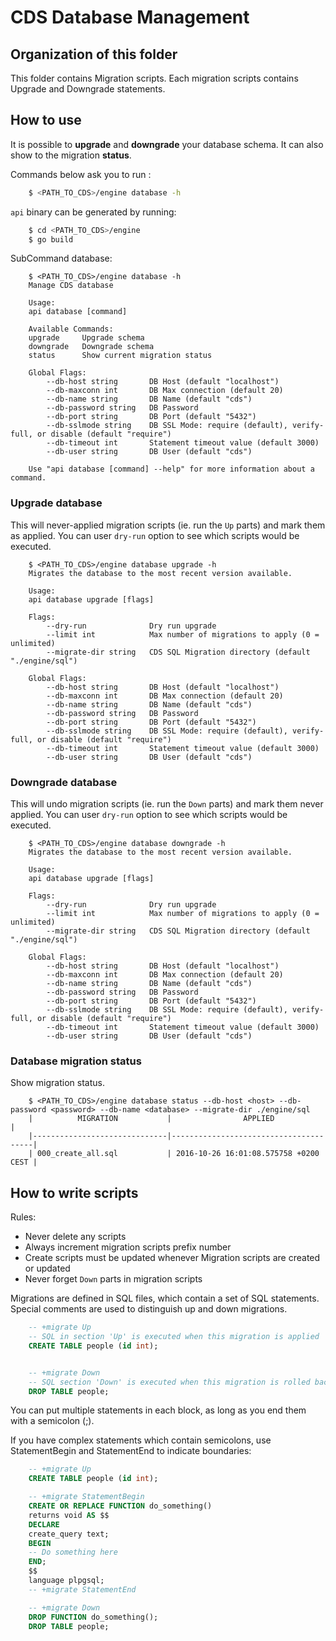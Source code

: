 # CDS Database Management

## Organization of this folder

This folder contains Migration scripts. Each migration scripts contains Upgrade and Downgrade statements.

## How to use

It is possible to **upgrade** and **downgrade** your database schema. It can also show to the migration **status**.

Commands below ask you to run :

```bash
    $ <PATH_TO_CDS>/engine database -h
```

`api` binary can be generated by running:

```bash
    $ cd <PATH_TO_CDS>/engine
    $ go build
```

SubCommand database:

```
    $ <PATH_TO_CDS>/engine database -h
    Manage CDS database

    Usage:
    api database [command]

    Available Commands:
    upgrade     Upgrade schema
    downgrade   Downgrade schema
    status      Show current migration status

    Global Flags:
        --db-host string       DB Host (default "localhost")
        --db-maxconn int       DB Max connection (default 20)
        --db-name string       DB Name (default "cds")
        --db-password string   DB Password
        --db-port string       DB Port (default "5432")
        --db-sslmode string    DB SSL Mode: require (default), verify-full, or disable (default "require")
        --db-timeout int       Statement timeout value (default 3000)
        --db-user string       DB User (default "cds")

    Use "api database [command] --help" for more information about a command.
```

### Upgrade database

This will never-applied migration scripts (ie. run the `Up` parts) and mark them as applied. You can user `dry-run` option to see which scripts would be executed.

```shell
    $ <PATH_TO_CDS>/engine database upgrade -h
    Migrates the database to the most recent version available.

    Usage:
    api database upgrade [flags]

    Flags:
        --dry-run              Dry run upgrade
        --limit int            Max number of migrations to apply (0 = unlimited)
        --migrate-dir string   CDS SQL Migration directory (default "./engine/sql")

    Global Flags:
        --db-host string       DB Host (default "localhost")
        --db-maxconn int       DB Max connection (default 20)
        --db-name string       DB Name (default "cds")
        --db-password string   DB Password
        --db-port string       DB Port (default "5432")
        --db-sslmode string    DB SSL Mode: require (default), verify-full, or disable (default "require")
        --db-timeout int       Statement timeout value (default 3000)
        --db-user string       DB User (default "cds")
```

### Downgrade database

This will undo migration scripts (ie. run the `Down` parts) and mark them never applied. You can user `dry-run` option to see which scripts would be executed.

```shell
    $ <PATH_TO_CDS>/engine database downgrade -h
    Migrates the database to the most recent version available.

    Usage:
    api database upgrade [flags]

    Flags:
        --dry-run              Dry run upgrade
        --limit int            Max number of migrations to apply (0 = unlimited)
        --migrate-dir string   CDS SQL Migration directory (default "./engine/sql")

    Global Flags:
        --db-host string       DB Host (default "localhost")
        --db-maxconn int       DB Max connection (default 20)
        --db-name string       DB Name (default "cds")
        --db-password string   DB Password
        --db-port string       DB Port (default "5432")
        --db-sslmode string    DB SSL Mode: require (default), verify-full, or disable (default "require")
        --db-timeout int       Statement timeout value (default 3000)
        --db-user string       DB User (default "cds")
```

### Database migration status

Show migration status.

```shell
    $ <PATH_TO_CDS>/engine database status --db-host <host> --db-password <password> --db-name <database> --migrate-dir ./engine/sql
    |          MIGRATION           |                APPLIED                |
    |------------------------------|---------------------------------------|
    | 000_create_all.sql           | 2016-10-26 16:01:08.575758 +0200 CEST |

```

## How to write scripts

Rules:

- Never delete any scripts
- Always increment migration scripts prefix number
- Create scripts must be updated whenever Migration scripts are created or updated
- Never forget `Down` parts in migration scripts

Migrations are defined in SQL files, which contain a set of SQL statements. Special comments are used to distinguish up and down migrations.


```sql
    -- +migrate Up
    -- SQL in section 'Up' is executed when this migration is applied
    CREATE TABLE people (id int);


    -- +migrate Down
    -- SQL section 'Down' is executed when this migration is rolled back
    DROP TABLE people;
```

You can put multiple statements in each block, as long as you end them with a semicolon (;).

If you have complex statements which contain semicolons, use StatementBegin and StatementEnd to indicate boundaries:


```sql
    -- +migrate Up
    CREATE TABLE people (id int);

    -- +migrate StatementBegin
    CREATE OR REPLACE FUNCTION do_something()
    returns void AS $$
    DECLARE
    create_query text;
    BEGIN
    -- Do something here
    END;
    $$
    language plpgsql;
    -- +migrate StatementEnd

    -- +migrate Down
    DROP FUNCTION do_something();
    DROP TABLE people;
```
